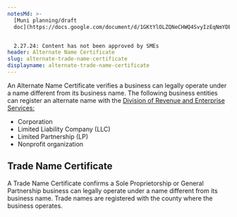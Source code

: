 ```yaml
---
notesMd: >-
  [Muni planning/draft
  doc](https://docs.google.com/document/d/1GKtYlOLZQNeCHWQ4SvyIzEqNmYDECEUSLahp8_yC4T4/edit?usp=sharing)


  2.27.24: Content has not been approved by SMEs
header: Alternate Name Certificate
slug: alternate-trade-name-certificate
displayname: alternate-trade-name-certificate
---
```

An Alternate Name Certificate verifies a business can legally operate under a name different from its business name. The following business entities can register an alternate name with the [Division of Revenue and Enterprise Services:](https://www.njportal.com/DOR/businessrecords/EntityDocs/BusinessStatCopies.aspx)

* Corporation
* Limited Liability Company (LLC)
* Limited Partnership (LP)
* Nonprofit organization 

## Trade Name Certificate

A Trade Name Certificate confirms a Sole Proprietorship or General Partnership business can legally operate under a name different from its business name. Trade names are registered with the county where the business operates.
